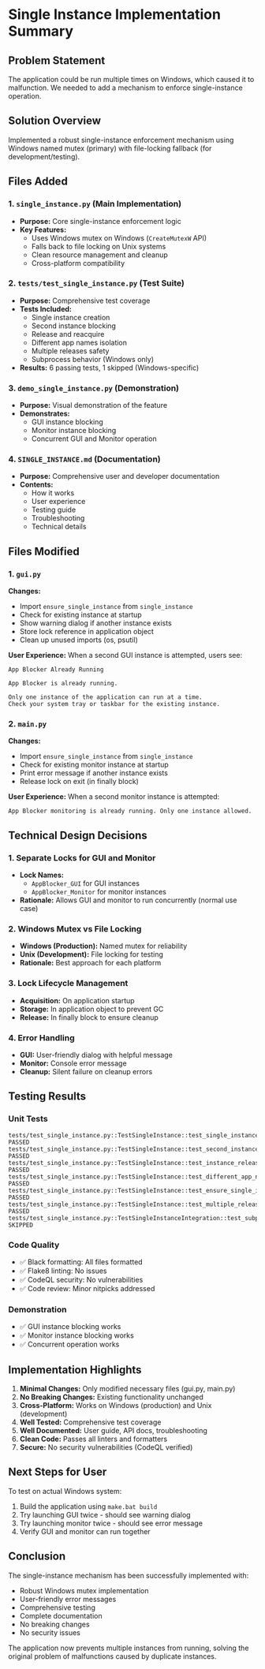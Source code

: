 # Single Instance Implementation Summary

## Problem Statement
The application could be run multiple times on Windows, which caused it to malfunction. We needed to add a mechanism to enforce single-instance operation.

## Solution Overview
Implemented a robust single-instance enforcement mechanism using Windows named mutex (primary) with file-locking fallback (for development/testing).

## Files Added

### 1. `single_instance.py` (Main Implementation)
- **Purpose:** Core single-instance enforcement logic
- **Key Features:**
  - Uses Windows mutex on Windows (`CreateMutexW` API)
  - Falls back to file locking on Unix systems
  - Clean resource management and cleanup
  - Cross-platform compatibility

### 2. `tests/test_single_instance.py` (Test Suite)
- **Purpose:** Comprehensive test coverage
- **Tests Included:**
  - Single instance creation
  - Second instance blocking
  - Release and reacquire
  - Different app names isolation
  - Multiple releases safety
  - Subprocess behavior (Windows only)
- **Results:** 6 passing tests, 1 skipped (Windows-specific)

### 3. `demo_single_instance.py` (Demonstration)
- **Purpose:** Visual demonstration of the feature
- **Demonstrates:**
  - GUI instance blocking
  - Monitor instance blocking
  - Concurrent GUI and Monitor operation

### 4. `SINGLE_INSTANCE.md` (Documentation)
- **Purpose:** Comprehensive user and developer documentation
- **Contents:**
  - How it works
  - User experience
  - Testing guide
  - Troubleshooting
  - Technical details

## Files Modified

### 1. `gui.py`
**Changes:**
- Import `ensure_single_instance` from `single_instance`
- Check for existing instance at startup
- Show warning dialog if another instance exists
- Store lock reference in application object
- Clean up unused imports (os, psutil)

**User Experience:**
When a second GUI instance is attempted, users see:
```
App Blocker Already Running

App Blocker is already running.

Only one instance of the application can run at a time.
Check your system tray or taskbar for the existing instance.
```

### 2. `main.py`
**Changes:**
- Import `ensure_single_instance` from `single_instance`
- Check for existing monitor instance at startup
- Print error message if another instance exists
- Release lock on exit (in finally block)

**User Experience:**
When a second monitor instance is attempted:
```
App Blocker monitoring is already running. Only one instance allowed.
```

## Technical Design Decisions

### 1. Separate Locks for GUI and Monitor
- **Lock Names:** 
  - `AppBlocker_GUI` for GUI instances
  - `AppBlocker_Monitor` for monitor instances
- **Rationale:** Allows GUI and monitor to run concurrently (normal use case)

### 2. Windows Mutex vs File Locking
- **Windows (Production):** Named mutex for reliability
- **Unix (Development):** File locking for testing
- **Rationale:** Best approach for each platform

### 3. Lock Lifecycle Management
- **Acquisition:** On application startup
- **Storage:** In application object to prevent GC
- **Release:** In finally block to ensure cleanup

### 4. Error Handling
- **GUI:** User-friendly dialog with helpful message
- **Monitor:** Console error message
- **Cleanup:** Silent failure on cleanup errors

## Testing Results

### Unit Tests
```
tests/test_single_instance.py::TestSingleInstance::test_single_instance_creation PASSED
tests/test_single_instance.py::TestSingleInstance::test_second_instance_blocked PASSED
tests/test_single_instance.py::TestSingleInstance::test_instance_release_and_reacquire PASSED
tests/test_single_instance.py::TestSingleInstance::test_different_app_names PASSED
tests/test_single_instance.py::TestSingleInstance::test_ensure_single_instance_helper PASSED
tests/test_single_instance.py::TestSingleInstance::test_multiple_releases_safe PASSED
tests/test_single_instance.py::TestSingleInstanceIntegration::test_subprocess_single_instance SKIPPED
```

### Code Quality
- ✅ Black formatting: All files formatted
- ✅ Flake8 linting: No issues
- ✅ CodeQL security: No vulnerabilities
- ✅ Code review: Minor nitpicks addressed

### Demonstration
- ✅ GUI instance blocking works
- ✅ Monitor instance blocking works
- ✅ Concurrent operation works

## Implementation Highlights

1. **Minimal Changes:** Only modified necessary files (gui.py, main.py)
2. **No Breaking Changes:** Existing functionality unchanged
3. **Cross-Platform:** Works on Windows (production) and Unix (development)
4. **Well Tested:** Comprehensive test coverage
5. **Well Documented:** User guide, API docs, troubleshooting
6. **Clean Code:** Passes all linters and formatters
7. **Secure:** No security vulnerabilities (CodeQL verified)

## Next Steps for User

To test on actual Windows system:
1. Build the application using `make.bat build`
2. Try launching GUI twice - should see warning dialog
3. Try launching monitor twice - should see error message
4. Verify GUI and monitor can run together

## Conclusion

The single-instance mechanism has been successfully implemented with:
- Robust Windows mutex implementation
- User-friendly error messages
- Comprehensive testing
- Complete documentation
- No breaking changes
- No security issues

The application now prevents multiple instances from running, solving the original problem of malfunctions caused by duplicate instances.
